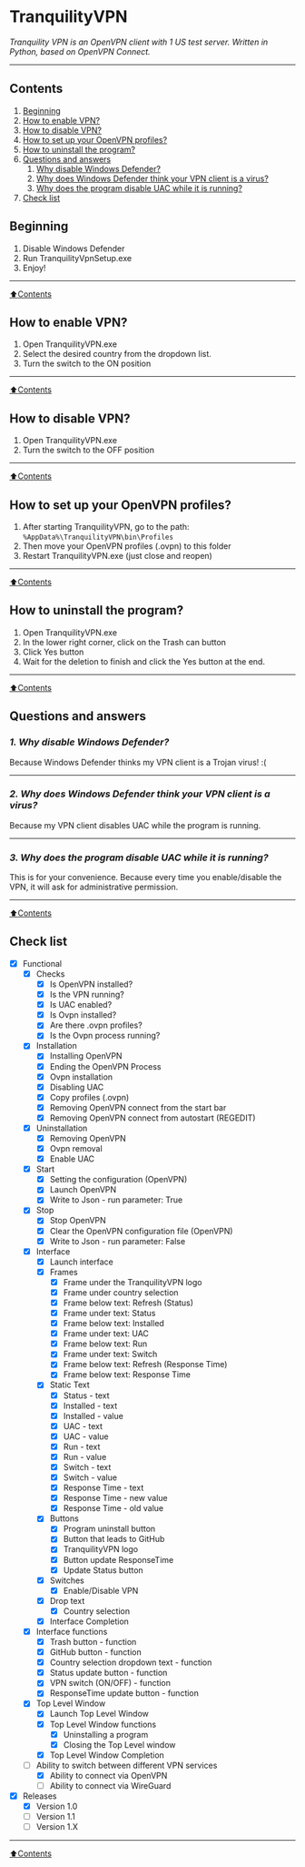 # **TranquilityVPN**
*Tranquility VPN is an OpenVPN client with 1 US test server. Written in Python, based on OpenVPN Connect.*
____
## **Contents**

1. [Beginning](#Beginning)
2. [How to enable VPN?](#How-to-enable-VPN?)
3. [How to disable VPN?](#How-to-disable-VPN?)
4. [How to set up your OpenVPN profiles?](#How-to-set-up-your-OpenVPN-profiles?)
5. [How to uninstall the program?](#How-to-uninstall-the-program?)
6. [Questions and answers](#Questions-and-answers)
    1. [Why disable Windows Defender?](#1.-Why-disable-Windows-Defender?)
    2. [Why does Windows Defender think your VPN client is a virus?](#2.-Why-does-Windows-Defender-think-your-VPN-client-is-a-virus?)
    3. [Why does the program disable UAC while it is running?](#3.-Why-does-the-program-disable-UAC-while-it-is-running?)
7. [Check list](#Check-list)
## **Beginning**
1. Disable Windows Defender
2. Run TranquilityVpnSetup.exe
3. Enjoy!
____
[:arrow_up:Contents](#Contents)
## **How to enable VPN?**
1. Open TranquilityVPN.exe
2. Select the desired country from the dropdown list.
3. Turn the switch to the ON position
____
[:arrow_up:Contents](#Contents)
## **How to disable VPN?**
1. Open TranquilityVPN.exe
2. Turn the switch to the OFF position
____
[:arrow_up:Contents](#Contents)
## **How to set up your OpenVPN profiles?**
1. After starting TranquilityVPN, go to the path:  
```%AppData%\TranquilityVPN\bin\Profiles```  
2. Then move your OpenVPN profiles (.ovpn) to this folder  
3. Restart TranquilityVPN.exe (just close and reopen)  
____
[:arrow_up:Contents](#Contents)
## **How to uninstall the program?**
1. Open TranquilityVPN.exe
2. In the lower right corner, click on the Trash can button
3. Click Yes button
4. Wait for the deletion to finish and click the Yes button at the end.
____
[:arrow_up:Contents](#Contents)
## **Questions and answers**
### *1. Why disable Windows Defender?*
Because Windows Defender thinks my VPN client is a Trojan virus! :(
____
### *2. Why does Windows Defender think your VPN client is a virus?*
Because my VPN client disables UAC while the program is running.
____
### *3. Why does the program disable UAC while it is running?*
This is for your convenience. Because every time you enable/disable the VPN, it will ask for administrative permission.
____
[:arrow_up:Contents](#Contents)
## **Check list**

- [X] Functional
	- [X] Checks
        - [X] Is OpenVPN installed?
        - [X] Is the VPN running?
        - [X] Is UAC enabled?
        - [X] Is Ovpn installed?
        - [X] Are there .ovpn profiles?
        - [X] Is the Ovpn process running?
	- [X] Installation
        - [X] Installing OpenVPN
        - [X] Ending the OpenVPN Process
        - [X] Ovpn installation
        - [X] Disabling UAC
        - [X] Copy profiles (.ovpn)
        - [X] Removing OpenVPN connect from the start bar
        - [X] Removing OpenVPN connect from autostart (REGEDIT)
	- [X] Uninstallation
        - [X] Removing OpenVPN
        - [X] Ovpn removal
        - [X] Enable UAC
	- [X] Start 
        - [X] Setting the configuration (OpenVPN)
        - [X] Launch OpenVPN
        - [X] Write to Json - run parameter: True
	- [X] Stop
        - [X] Stop OpenVPN
        - [X] Clear the OpenVPN configuration file (OpenVPN)
        - [X] Write to Json - run parameter: False
	- [X] Interface
        - [X] Launch interface  
        - [X] Frames
            - [X] Frame under the TranquilityVPN logo
            - [X] Frame under country selection
            - [X] Frame below text: Refresh (Status)
            - [X] Frame under text: Status
            - [X] Frame below text: Installed
            - [X] Frame under text: UAC
            - [X] Frame below text: Run
            - [X] Frame under text: Switch
            - [X] Frame below text: Refresh (Response Time)
            - [X] Frame below text: Response Time
        - [X] Static Text
            - [X] Status - text 
            - [X] Installed - text
            - [X] Installed - value
            - [X] UAC - text
            - [X] UAC - value
            - [X] Run - text
            - [X] Run - value
            - [X] Switch - text
            - [X] Switch - value
            - [X] Response Time - text
            - [X] Response Time - new value
            - [X] Response Time - old value
        - [X] Buttons
            - [X] Program uninstall button
            - [X] Button that leads to GitHub
            - [X] TranquilityVPN logo
            - [X] Button update ResponseTime
            - [X] Update Status button
        - [X] Switches
            - [X] Enable/Disable VPN
        - [X] Drop text
            - [X] Country selection
        - [X] Interface Completion
	- [X] Interface functions
        - [X] Trash button - function
        - [X] GitHub button - function
        - [X] Country selection dropdown text - function
        - [X] Status update button - function
        - [X] VPN switch (ON/OFF) - function
        - [X] ResponseTime update button - function
	- [X] Top Level Window
        - [X] Launch Top Level Window
        - [X] Top Level Window functions
            - [X] Uninstalling a program
            - [X] Closing the Top Level window
        - [X] Top Level Window Completion
	- [ ] Ability to switch between different VPN services
        - [X] Ability to connect via OpenVPN
        - [ ] Ability to connect via WireGuard

- [X] Releases
    - [X] Version 1.0
    - [ ] Version 1.1
    - [ ] Version 1.X
____
[:arrow_up:Contents](#Contents)

